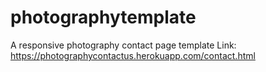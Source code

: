# photographytemplate
A responsive photography contact page template
Link: https://photographycontactus.herokuapp.com/contact.html
